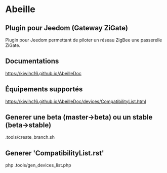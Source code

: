 # Abeille

## Plugin pour Jeedom (Gateway ZiGate)

Plugin pour Jeedom permettant de piloter un réseau ZigBee une passerelle ZiGate.

## Documentations

https://kiwihc16.github.io/AbeilleDoc

## Équipements supportés

https://kiwihc16.github.io/AbeilleDoc/devices/CompatibilityList.html

<!-- ## Cagnotte pour supporter de nouveaux équipements

https://kiwihc16.github.io/AbeilleDoc/Presentation.html#cagnotte -->

## Generer une beta (master->beta) ou un stable (beta->stable)

.tools/create_branch.sh

## Generer 'CompatibilityList.rst'

php .tools/gen_devices_list.php
